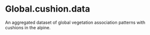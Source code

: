 # Global.cushion.data
An aggregated dataset of global vegetation association patterns with cushions in the alpine.
